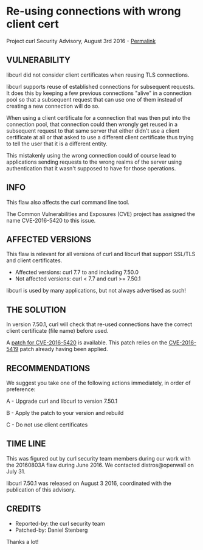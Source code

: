 Re-using connections with wrong client cert
===========================================

Project curl Security Advisory, August 3rd 2016 -
[Permalink](https://curl.se/docs/CVE-2016-5420.html)

VULNERABILITY
-------------

libcurl did not consider client certificates when reusing TLS connections.

libcurl supports reuse of established connections for subsequent requests. It
does this by keeping a few previous connections "alive" in a connection pool
so that a subsequent request that can use one of them instead of creating a
new connection will do so.

When using a client certificate for a connection that was then put into the
connection pool, that connection could then wrongly get reused in a subsequent
request to that same server that either didn't use a client certificate at all
or that asked to use a different client certificate thus trying to tell the
user that it is a different entity.

This mistakenly using the wrong connection could of course lead to
applications sending requests to the wrong realms of the server using
authentication that it wasn't supposed to have for those operations.

INFO
----

This flaw also affects the curl command line tool.

The Common Vulnerabilities and Exposures (CVE) project has assigned the name
CVE-2016-5420 to this issue.

AFFECTED VERSIONS
-----------------

This flaw is relevant for all versions of curl and libcurl that support
SSL/TLS and client certificates.

- Affected versions: curl 7.7 to and including 7.50.0
- Not affected versions: curl < 7.7 and curl >= 7.50.1

libcurl is used by many applications, but not always advertised as such!

THE SOLUTION
------------

In version 7.50.1, curl will check that re-used connections have the correct
client certificate (file name) before used.

A [patch for CVE-2016-5420](https://curl.se/CVE-2016-5420.patch) is
available. This patch relies on the
[CVE-2016-5419](https://curl.se/docs/CVE-2016-5419.html) patch already
having been applied.

RECOMMENDATIONS
---------------

We suggest you take one of the following actions immediately, in order of
preference:

 A - Upgrade curl and libcurl to version 7.50.1

 B - Apply the patch to your version and rebuild

 C - Do not use client certificates

TIME LINE
---------

This was figured out by curl security team members during our work with the
20160803A flaw during June 2016. We contacted distros@openwall on July 31.

libcurl 7.50.1 was released on August 3 2016, coordinated with the publication
of this advisory.

CREDITS
-------

- Reported-by: the curl security team
- Patched-by: Daniel Stenberg

Thanks a lot!
